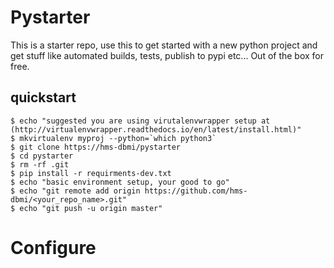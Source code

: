 # Pystarter

This is a starter repo, use this to get started with a new python project and get stuff like automated builds, tests, publish to pypi etc...
Out of the box for free.


## quickstart

```
$ echo "suggested you are using virutalenvwrapper setup at (http://virtualenvwrapper.readthedocs.io/en/latest/install.html)"
$ mkvirtualenv myproj --python=`which python3`
$ git clone https://hms-dbmi/pystarter
$ cd pystarter
$ rm -rf .git
$ pip install -r requirments-dev.txt
$ echo "basic environment setup, your good to go"
$ echo "git remote add origin https://github.com/hms-dbmi/<your_repo_name>.git"
$ echo "git push -u origin master"
```

# Configure

